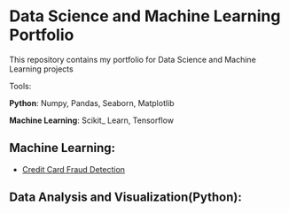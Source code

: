 # Data Science and Machine Learning Portfolio 
   This repository contains my portfolio for Data Science and Machine Learning projects
  
   Tools:
   
   
   __Python__: Numpy, Pandas, Seaborn, Matplotlib
   
   __Machine Learning__: Scikit_ Learn, Tensorflow 
   
   
 ## Machine Learning:
   * [Credit Card Fraud Detection](https://github.com/spregler/Data-Science-Machine-Learning/tree/master/Credit%20Card%20Fraud)
   
 ## Data Analysis and Visualization(Python):
